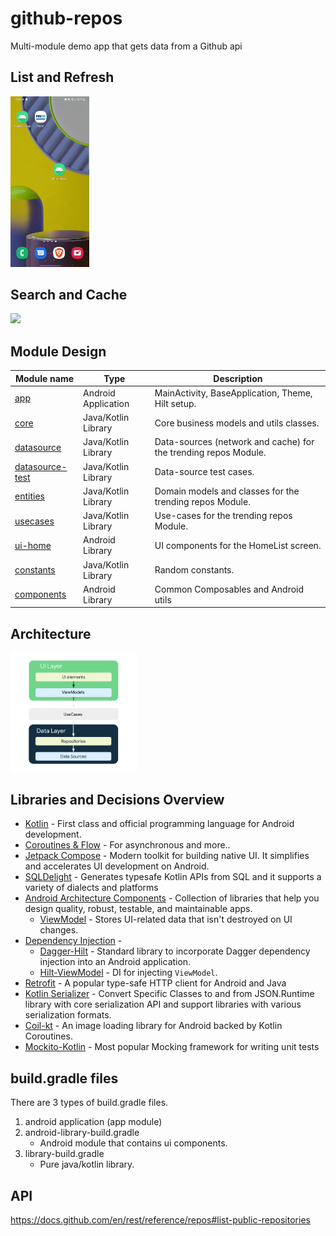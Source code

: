 # github-repos
Multi-module demo app that gets data from a Github api

## List and Refresh
<img src="https://github.com/a914-gowtham/github-repos/blob/master/art/demo1.gif" width="25%">

## Search and Cache
<img src="https://github.com/a914-gowtham/github-repos/blob/master/art/demo2.gif" width="25%">


## Module Design

| Module name        | Type                 | Description                                                      |
| -------------      | -------------        | -------------                                                    |
| [app](/app/)                | Android Application  | MainActivity, BaseApplication, Theme, Hilt setup.                |
| [core](/core/)               | Java/Kotlin Library  | Core business models and utils classes.                      |
| [datasource](/trending-repos/datasource/)    | Java/Kotlin Library  | Data-sources (network and cache) for the trending repos Module.            |
| [datasource-test](/trending-repos/datasource-test/)    | Java/Kotlin Library  | Data-source test cases.            |
| [entities](/trending-repos/entities/)        | Java/Kotlin Library  | Domain models and classes for the trending repos Module.                   |
| [usecases](/trending-repos/usecases/)   | Java/Kotlin Library  | Use-cases for the trending repos Module.                                   |
| [ui-home](/trending-repos/ui-home/)        | Android Library      | UI components for the HomeList screen.                           |
| [constants](/constants/)          | Java/Kotlin Library  | Random constants.                                                |
| [components](/components/)         | Android Library      | Common Composables and Android utils                   |

## Architecture
<img src="/art/arch.png" width="40%" height="40%" />


## Libraries and Decisions Overview
- [Kotlin](https://kotlinlang.org/) - First class and official programming language for Android development.
- [Coroutines & Flow](https://kotlinlang.org/docs/reference/coroutines-overview.html) - For asynchronous and more..
- [Jetpack Compose](https://developer.android.com/jetpack/compose) - Modern toolkit for building native UI. It simplifies and accelerates UI development on Android.
- [SQLDelight](https://github.com/cashapp/sqldelight) - Generates typesafe Kotlin APIs from SQL and it supports a variety of dialects and platforms
- [Android Architecture Components](https://developer.android.com/topic/libraries/architecture) - Collection of libraries that help you design quality, robust, testable, and maintainable apps.
  - [ViewModel](https://developer.android.com/topic/libraries/architecture/viewmodel) - Stores UI-related data that isn't destroyed on UI changes. 
- [Dependency Injection](https://developer.android.com/training/dependency-injection) - 
  - [Dagger-Hilt](https://dagger.dev/hilt/) - Standard library to incorporate Dagger dependency injection into an Android application.
  - [Hilt-ViewModel](https://developer.android.com/training/dependency-injection/hilt-jetpack) - DI for injecting `ViewModel`.
- [Retrofit](https://square.github.io/retrofit/) - A popular type-safe HTTP client for Android and Java
- [Kotlin Serializer](https://github.com/Kotlin/kotlinx.serialization) - Convert Specific Classes to and from JSON.Runtime library with core serialization API and support libraries with various serialization formats.
- [Coil-kt](https://coil-kt.github.io/coil/) - An image loading library for Android backed by Kotlin Coroutines.
- [Mockito-Kotlin](https://github.com/mockito/mockito-kotlin) - Most popular Mocking framework for writing unit tests 


## build.gradle files
There are 3 types of build.gradle files.
1. android application (app module)
1. android-library-build.gradle
    - Android module that contains ui components.
1. library-build.gradle
    - Pure java/kotlin library.


## API
https://docs.github.com/en/rest/reference/repos#list-public-repositories
